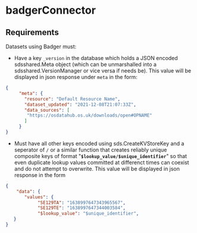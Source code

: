 # badgerConnector

## Requirements
Datasets using Badger must:
- Have a key `_version` in the database which holds a JSON encoded sdsshared.Meta object (which can be unmarshalled into a sdsshared.VersionManager or vice versa if needs be). This value will be displayed in json response under `meta` in the form:
```json
{
     "meta": {
       "resource": "Default Resource Name",
       "dataset_updated": "2021-12-08T21:07:33Z",
       "data_sources": [
        "https://osdatahub.os.uk/downloads/open#OPNAME"
       ]
     }
}
```
- Must have all other keys encoded using sds.CreateKVStoreKey and a seperator of `/` or a similar function that creates reliably unique composite keys of format "**`$lookup_value/$unique_identifier`**" so that even duplicate lookup values committed at differenct times can coexist and do not attempt to overwrite. This value will be displayed in json response in the form 
```json
{  
    "data": {
       "values": {
            "SE129TA": "1638997647343965567",
            "SE129TE": "1638997647344003584",
            "$lookup_value": "$unique_identifier",
   }
}
```